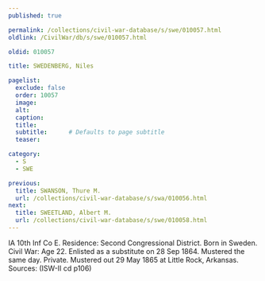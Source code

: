 ```yaml
---
published: true

permalink: /collections/civil-war-database/s/swe/010057.html
oldlink: /CivilWar/db/s/swe/010057.html

oldid: 010057

title: SWEDENBERG, Niles

pagelist:
  exclude: false
  order: 10057
  image: 
  alt:
  caption:
  title:
  subtitle:      # Defaults to page subtitle
  teaser:

category: 
  - S 
  - SWE

previous:
  title: SWANSON, Thure M.
  url: /collections/civil-war-database/s/swa/010056.html  
next:
  title: SWEETLAND, Albert M.
  url: /collections/civil-war-database/s/swe/010058.html   
---
```

IA 10th Inf Co E. Residence: Second Congressional District. Born in Sweden. Civil War: Age 22. Enlisted as a substitute on 28 Sep 1864. Mustered the same day. Private. Mustered out 29 May 1865 at Little Rock, Arkansas. Sources: (ISW-II cd p106)